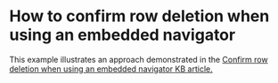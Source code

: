 # How to confirm row deletion when using an embedded navigator 


<p>This example illustrates an approach demonstrated in the  <a href="https://www.devexpress.com/Support/Center/p/A66">Confirm row deletion when using an embedded navigator</a><u> </u><u> KB article.</u></p>

<br/>


